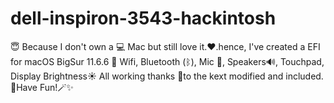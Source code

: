 # dell-inspiron-3543-hackintosh
 😇 Because I don't own a 💻 Mac but still love it.❤️.hence, I've created a EFI for macOS BigSur 11.6.6 📶 Wifi, Bluetooth (ᛒ), Mic 🎤, Speakers🔊, Touchpad, Display Brightness☀️ All working thanks 🙏to the kext modified and included. 👋Have Fun!🪄✨
